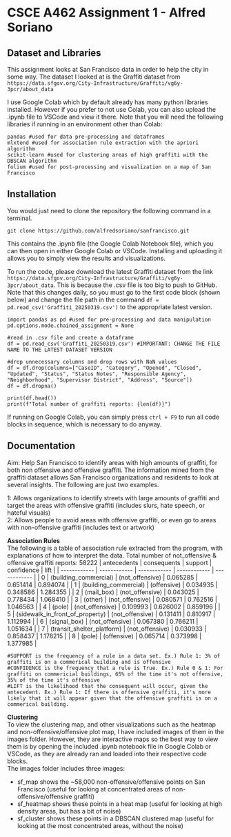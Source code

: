# CSCE A462 Assignment 1 - Alfred Soriano
## Dataset and Libraries

This assignment looks at San Francisco data in order to help the city in some way.
The dataset I looked at is the Graffiti dataset from `https://data.sfgov.org/City-Infrastructure/Graffiti/vg6y-3pcr/about_data`

I use Google Colab which by default already has many python libraries installed.
However if you prefer to not use Colab, you can also upload the .ipynb file to VSCode and view it there. 
Note that you will need the following libraries if running in an environment other than Colab:
```
pandas #used for data pre-processing and dataframes
mlxtend #used for association rule extraction with the apriori algorithm
scikit-learn #used for clustering areas of high graffiti with the DBSCAN algorithm
folium #used for post-processing and visualization on a map of San Francisco
```

## Installation

You would just need to clone the repository the following command in a terminal.
```
git clone https://github.com/alfredsoriano/sanfrancisco.git
```
This contains the .ipynb file (the Google Colab Notebook file), which you can then open in either
Google Colab or VSCode. Installing and uploading it allows you to simply view the results and visualizations.

To run the code, please download the latest Graffiti dataset from the link `https://data.sfgov.org/City-Infrastructure/Graffiti/vg6y-3pcr/about_data`.
This is because the .csv file is too big to push to GitHub.
Note that this changes daily, so you must go to the first code block (shown below) and change the file path in the command `df = pd.read_csv('Graffiti_20250319.csv')` to the appropriate latest version.

```
import pandas as pd #used for pre-processing and data manipulation
pd.options.mode.chained_assignment = None

#read in .csv file and create a dataframe
df = pd.read_csv('Graffiti_20250319.csv') #IMPORTANT: CHANGE THE FILE NAME TO THE LATEST DATASET VERSION

#drop unnecessary columns and drop rows with NaN values
df = df.drop(columns=["CaseID", "Category", "Opened", "Closed", "Updated", "Status", "Status Notes", "Responsible Agency", "Neighborhood", "Supervisor District", "Address", "Source"])
df = df.dropna()

print(df.head())
print(f"Total number of graffiti reports: {len(df)}")
```

If running on Google Colab, you can simply press `ctrl + F9` to run all code blocks in sequence, which is necessary to do anyway.

## Documentation
Aim: Help San Francisco to identify areas with high amounts of graffiti, for both non offensive and offensive graffiti.
The information mined from the graffiti dataset allows San Francisco organizations and residents to look at several insights. The following are just two examples.  

1: Allows organizations to identify streets with large amounts of graffiti and target the areas with offensive graffiti (includes slurs, hate speech, or hateful visuals)  
2: Allows people to avoid areas with offensive graffiti, or even go to areas with non-offensive graffiti (includes text or artwork)  

**Association Rules**  
The following is a table of association rule extracted from the program, with explanations of how to interpret the data.
Total number of not_offensive & offensive graffiti reports: 58222
| antecedents	| consequents	| support	| confidence	| lift | 
| ------------ | ------------ | ------------ | ------------ | ------------ |
| 0	| (building_commercial)	| (not_offensive)	| 0.065285	| 0.651414	| 0.894074 | 
| 1	| (building_commercial)	| (offensive)	| 0.034935	| 0.348586	| 1.284355 | 
| 2	| (mail_box)	| (not_offensive)	| 0.043025	| 0.778434	| 1.068410 | 
| 3	| (other)	| (not_offensive)	| 0.080571	| 0.762516	| 1.046563 | 
| 4	| (pole)	| (not_offensive)	| 0.109993	| 0.626002	| 0.859196 | 
| 5	| (sidewalk_in_front_of_property)	| (not_offensive)	| 0.131411	| 0.810917	| 1.112994 | 
| 6	| (signal_box)	| (not_offensive)	| 0.067380	| 0.766211	| 1.051634 | 
| 7	| (transit_shelter_platform)	| (not_offensive)	| 0.030933	| 0.858437	| 1.178215 | 
| 8	| (pole) | (offensive)	| 0.065714	| 0.373998	| 1.377985 | 
```
#SUPPORT is the frequency of a rule in a data set. Ex.) Rule 1: 3% of graffiti is on a commerical building and is offensive
#CONFIDENCE is the frequency that a rule is True. Ex.) Rule 0 & 1: For graffiti on commericial buildings, 65% of the time it's not offensive, 35% of the time it's offensive
#LIFT is the likelihood that the consequent will occur, given the antecedent. Ex.) Rule 1: If there is offensive graffiti, it's more likely that it will appear given that the offensive graffiti is on a commerical building.
```
  
**Clustering**  
To view the clustering map, and other visualizations such as the heatmap and non-offensive/offensive plot map,
I have included images of them in the images folder. However, they are interactive maps so the best way to view them is by opening
the included .ipynb notebook file in Google Colab or VSCode, as they are already ran and loaded into their respective code blocks.  
The images folder includes three images:
- sf_map shows the ~58,000 non-offensive/offensive points on San Francisco (useful for looking at concentrated areas of non-offensive/offensive graffiti)
- sf_heatmap shows these points in a heat map (useful for looking at high density areas, but has a bit of noise)
- sf_cluster shows these points in a DBSCAN clustered map (useful for looking at the most concentrated areas, without the noise)
